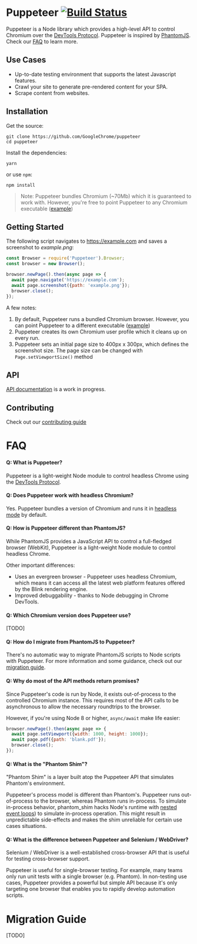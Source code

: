 # Puppeteer [![Build Status](https://travis-ci.com/GoogleChrome/puppeteer.svg?token=8jabovWqb8afz5RDcYqx&branch=master)](https://travis-ci.com/GoogleChrome/puppeteer)

Puppeteer is a Node library which provides a high-level API to control Chromium over the [DevTools Protocol](https://chromedevtools.github.io/devtools-protocol/). Puppeteer is inspired by [PhantomJS](http://phantomjs.org/). Check our [FAQ](#faq) to learn more.

## Use Cases
* Up-to-date testing environment that supports the latest Javascript features.
* Crawl your site to generate pre-rendered content for your SPA.
* Scrape content from websites.

## Installation

Get the source:

```
git clone https://github.com/GoogleChrome/puppeteer
cd puppeteer
```

Install the dependencies:

```
yarn
```

or use `npm`:

```
npm install
```

> Note: Puppeteer bundles Chromium (~70Mb) which it is guaranteed to work with. However, you're free to point Puppeteer to any Chromium executable ([example](https://github.com/GoogleChrome/puppeteer/blob/master/examples/custom-chromium-revision.js))


## Getting Started

The following script navigates to https://example.com and saves a screenshot to *example.png*:

```javascript
const Browser = require('Puppeteer').Browser;
const browser = new Browser();

browser.newPage().then(async page => {
  await page.navigate('https://example.com');
  await page.screenshot({path: 'example.png'});
  browser.close();
});
```

A few notes:

1. By default, Puppeteer runs a bundled Chromium browser. However, you can point Puppeteer to a different executable ([example](https://github.com/GoogleChrome/puppeteer/blob/master/examples/custom-chromium-revision.js))
2. Puppeteer creates its own Chromium user profile which it cleans up on every run.
3. Puppeteer sets an initial page size to 400px x 300px, which defines the screenshot size. The page size can be changed with `Page.setViewportSize()` method

## API

[API documentation](docs/api.md) is a work in progress.

## Contributing

Check out our [contributing guide](https://github.com/GoogleChrome/puppeteer/blob/master/CONTRIBUTING.md)

# FAQ

#### Q: What is Puppeteer?

Puppeteer is a light-weight Node module to control headless Chrome using the [DevTools Protocol](https://chromedevtools.github.io/devtools-protocol/).

#### Q: Does Puppeteer work with headless Chromium?

Yes. Puppeteer bundles a version of Chromium and runs it in [headless mode](https://developers.google.com/web/updates/2017/04/headless-chrome) by default.

#### Q: How is Puppeteer different than PhantomJS?

While PhantomJS provides a JavaScript API to control a full-fledged browser (WebKit), Puppeteer is a light-weight Node module to control headless Chrome.

Other important differences:

- Uses an evergreen browser - Puppeteer uses headless Chromium, which means it can access all the latest web platform features offered by the Blink rendering engine.
- Improved debuggability - thanks to Node debugging in Chrome DevTools.

#### Q: Which Chromium version does Puppeteer use?

[TODO]

#### Q: How do I migrate from PhantomJS to Puppeteer?

There's no automatic way to migrate PhantomJS scripts to Node scripts with Puppeteer. For more information and some guidance, check out our [migration guide](#migration-guide).

#### Q: Why do most of the API methods return promises?

Since Puppeteer's code is run by Node, it exists out-of-process to the controlled Chromium instance. This requires most of the API calls to be asynchronous to allow the necessary roundtrips to the browser.

However, if you're using Node 8 or higher, `async/await` make life easier:

```javascript
browser.newPage().then(async page => {
  await page.setViewport({width: 1000, height: 1000});
  await page.pdf({path: 'blank.pdf'});
  browser.close();
});
```

#### Q: What is the "Phantom Shim"?

"Phantom Shim" is a layer built atop the Puppeteer API that simulates Phantom's environment.

Puppeteer's process model is different than Phantom's. Puppeteer runs out-of-process to the browser, whereas  Phantom runs in-process. To simulate in-process behavior, phantom_shim hacks Node's runtime with [nested event loops](https://github.com/abbr/deasync)) to simulate in-process operation. This might result in unpredictable side-effects and makes the shim unreliable for certain use cases situations.

#### Q: What is the difference between Puppeteer and Selenium / WebDriver?

Selenium / WebDriver is a well-established cross-browser API that is useful for testing cross-browser support.

Puppeteer is useful for single-browser testing. For example, many teams only run unit tests with a single browser (e.g. Phantom). In non-testing use cases, Puppeteer provides a powerful but simple API because it's only targeting one browser that enables you to rapidly develop automation scripts.

# Migration Guide

[TODO]
